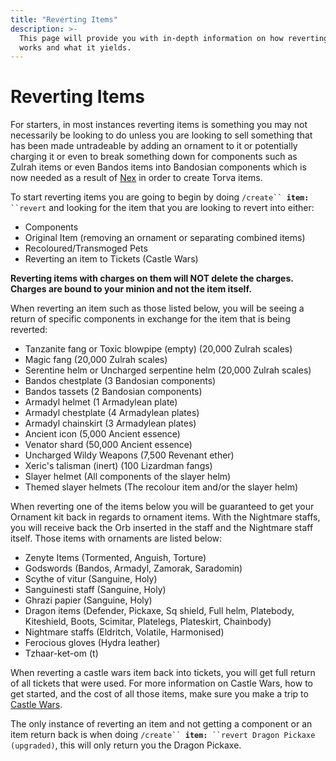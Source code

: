 ```yaml
---
title: "Reverting Items"
description: >-
  This page will provide you with in-depth information on how reverting items
  works and what it yields.
---
```


# Reverting Items

For starters, in most instances reverting items is something you may not necessarily be looking to do unless you are looking to sell something that has been made untradeable by adding an ornament to it or potentially charging it or even to break something down for components such as Zulrah items or even Bandos items into Bandosian components which is now needed as a result of [Nex](../bosses/nex.md) in order to create Torva items.

To start reverting items you are going to begin by doing `/create`` `**`item:`**` ``revert` and looking for the item that you are looking to revert into either:

- Components
- Original Item (removing an ornament or separating combined items)
- Recoloured/Transmoged Pets
- Reverting an item to Tickets (Castle Wars)

**Reverting items with charges on them will NOT delete the charges. Charges are bound to your minion and not the item itself.**

When reverting an item such as those listed below, you will be seeing a return of specific components in exchange for the item that is being reverted:

- Tanzanite fang or Toxic blowpipe (empty) (20,000 Zulrah scales)
- Magic fang (20,000 Zulrah scales)
- Serentine helm or Uncharged serpentine helm (20,000 Zulrah scales)
- Bandos chestplate (3 Bandosian components)
- Bandos tassets (2 Bandosian components)
- Armadyl helmet (1 Armadylean plate)
- Armadyl chestplate (4 Armadylean plates)
- Armadyl chainskirt (3 Armadylean plates)
- Ancient icon (5,000 Ancient essence)
- Venator shard (50,000 Ancient essence)
- Uncharged Wildy Weapons (7,500 Revenant ether)
- Xeric's talisman (inert) (100 Lizardman fangs)
- Slayer helmet (All components of the slayer helm)
- Themed slayer helmets (The recolour item and/or the slayer helm)

When reverting one of the items below you will be guaranteed to get your Ornament kit back in regards to ornament items. With the Nightmare staffs, you will receive back the Orb inserted in the staff and the Nightmare staff itself. Those items with ornaments are listed below:

- Zenyte Items (Tormented, Anguish, Torture)
- Godswords (Bandos, Armadyl, Zamorak, Saradomin)
- Scythe of vitur (Sanguine, Holy)
- Sanguinesti staff (Sanguine, Holy)
- Ghrazi papier (Sanguine, Holy)
- Dragon items (Defender, Pickaxe, Sq shield, Full helm, Platebody, Kiteshield, Boots, Scimitar, Platelegs, Plateskirt, Chainbody)
- Nightmare staffs (Eldritch, Volatile, Harmonised)
- Ferocious gloves (Hydra leather)
- Tzhaar-ket-om (t)

When reverting a castle wars item back into tickets, you will get full return of all tickets that were used. For more information on Castle Wars, how to get started, and the cost of all those items, make sure you make a trip to [Castle Wars](../minigames/castle-wars.md).

The only instance of reverting an item and not getting a component or an item return back is when doing `/create`` `**`item:`**` ``revert Dragon Pickaxe (upgraded)`, this will only return you the Dragon Pickaxe.
